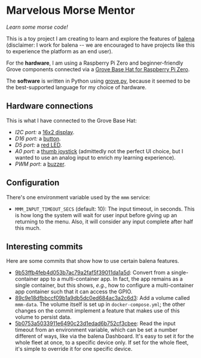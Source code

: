 # Marvelous Morse Mentor

*Learn some morse code!*

This is a toy project I am creating to learn and explore the features of
[balena](https://balena.io) (disclaimer: I work for balena -- we are encouraged
to have projects like this to experience the platform as an end user).

For the **hardware**, I am using a Raspberry Pi Zero and beginner-friendly Grove
components connected via a [Grove Base Hat for Raspberry Pi
Zero](https://www.seeedstudio.com/Grove-Base-Hat-for-Raspberry-Pi-Zero.html).

The **software** is written in Python using
[grove.py](https://github.com/Seeed-Studio/grove.py), because it seemed to be
the best-supported language for my choice of hardware.

## Hardware connections

This is what I have connected to the Grove Base Hat:

* *I2C port:* a [16x2
  display](https://www.seeedstudio.com/Grove-16x2-LCD-White-on-Blue.html).
* *D16 port:* a [button](https://www.seeedstudio.com/buttons-c-928/Grove-Button.html).
* *D5 port:* a [red LED](https://www.seeedstudio.com/Grove-Red-LED.html).
* *A0 port:* a [thumb
  joystick](https://www.seeedstudio.com/Grove-Thumb-Joystick.html) (admittedly
  not the perfect UI choice, but I wanted to use an analog input to enrich my
  learning experience).
* *PWM port*: a [buzzer](https://www.seeedstudio.com/Grove-Buzzer.html).

## Configuration

There's one environment variable used by the `mmm` service:

* `MMM_INPUT_TIMEOUT_SECS` (default: 10): The input timeout, in seconds. This is
  how long the system will wait for user input before giving up an returning to
  the menu. Also, it will consider any input complete after half this much.

## Interesting commits

Here are some commits that show how to use certain balena features.

* [9b53ffb4feb4d053b7ac79a2faf5f39011da1a5d](https://github.com/lmbarros/marvelous-morse-mentor/commit/9b53ffb4feb4d053b7ac79a2faf5f39011da1a5d):
  Convert from a single-container app to a multi-container app. In fact, the app
  remains as a single container, but this shows, *e.g.*, how to configure a
  multi-container app container such that it can access the GPIO.
* [89c9e18dfbbccf09b1a9db5dc0ed684ac3a2c6d3](https://github.com/lmbarros/marvelous-morse-mentor/commit/89c9e18dfbbccf09b1a9db5dc0ed684ac3a2c6d3):
  Add a volume called `mmm-data`. The volume itself is set up in
  `docker-compose.yml`; the other changes on the commit implement a feature that
  makes use of this volume to persist data.
* [5b0753a5033911e6490c23d1edad6b752cf3cbee](https://github.com/lmbarros/marvelous-morse-mentor/commit/5b0753a5033911e6490c23d1edad6b752cf3cbee):
  Read the input timeout from an environment variable, which can be set a number
  different of ways, like via the balena Dashboard. It's easy to set it for the
  whole fleet at once, to a specific device only. If set for the whole fleet,
  it's simple to override it for one specific device.
